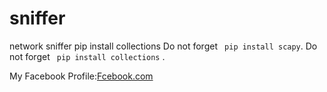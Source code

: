 # sniffer
network sniffer
pip install collections
Do not forget
` pip install scapy`.
Do not forget
` pip install collections` .

My Facebook Profile:[Fcebook.com](https://www.facebook.com/profile.php?id=100050215254013)
